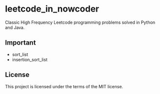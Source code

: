 # leetcode_in_nowcoder
Classic High Frequency Leetcode programming problems solved in Python and Java.

## Important
- sort_list
- insertion_sort_list

## License
This project is licensed under the terms of the MIT license.

